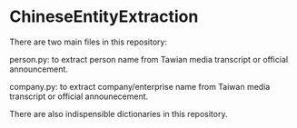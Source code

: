 # ChineseEntityExtraction

There are two main files in this repository:

person.py: to extract person name from Tawian media transcript or official announcement.

company.py: to extract company/enterprise name from Taiwan media transcript or official announecement.

There are also indispensible dictionaries in this repository.
